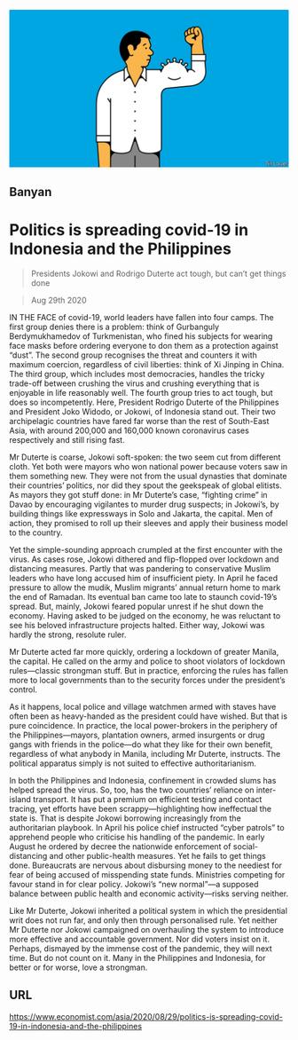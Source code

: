 ![](./images/20200829_asd001.jpg)

## Banyan

# Politics is spreading covid-19 in Indonesia and the Philippines

> Presidents Jokowi and Rodrigo Duterte act tough, but can’t get things done

> Aug 29th 2020

IN THE FACE of covid-19, world leaders have fallen into four camps. The first group denies there is a problem: think of Gurbanguly Berdymukhamedov of Turkmenistan, who fined his subjects for wearing face masks before ordering everyone to don them as a protection against “dust”. The second group recognises the threat and counters it with maximum coercion, regardless of civil liberties: think of Xi Jinping in China. The third group, which includes most democracies, handles the tricky trade-off between crushing the virus and crushing everything that is enjoyable in life reasonably well. The fourth group tries to act tough, but does so incompetently. Here, President Rodrigo Duterte of the Philippines and President Joko Widodo, or Jokowi, of Indonesia stand out. Their two archipelagic countries have fared far worse than the rest of South-East Asia, with around 200,000 and 160,000 known coronavirus cases respectively and still rising fast.

Mr Duterte is coarse, Jokowi soft-spoken: the two seem cut from different cloth. Yet both were mayors who won national power because voters saw in them something new. They were not from the usual dynasties that dominate their countries’ politics, nor did they spout the geekspeak of global elitists. As mayors they got stuff done: in Mr Duterte’s case, “fighting crime” in Davao by encouraging vigilantes to murder drug suspects; in Jokowi’s, by building things like expressways in Solo and Jakarta, the capital. Men of action, they promised to roll up their sleeves and apply their business model to the country.

Yet the simple-sounding approach crumpled at the first encounter with the virus. As cases rose, Jokowi dithered and flip-flopped over lockdown and distancing measures. Partly that was pandering to conservative Muslim leaders who have long accused him of insufficient piety. In April he faced pressure to allow the mudik, Muslim migrants’ annual return home to mark the end of Ramadan. Its eventual ban came too late to staunch covid-19’s spread. But, mainly, Jokowi feared popular unrest if he shut down the economy. Having asked to be judged on the economy, he was reluctant to see his beloved infrastructure projects halted. Either way, Jokowi was hardly the strong, resolute ruler.

Mr Duterte acted far more quickly, ordering a lockdown of greater Manila, the capital. He called on the army and police to shoot violators of lockdown rules—classic strongman stuff. But in practice, enforcing the rules has fallen more to local governments than to the security forces under the president’s control.

As it happens, local police and village watchmen armed with staves have often been as heavy-handed as the president could have wished. But that is pure coincidence. In practice, the local power-brokers in the periphery of the Philippines—mayors, plantation owners, armed insurgents or drug gangs with friends in the police—do what they like for their own benefit, regardless of what anybody in Manila, including Mr Duterte, instructs. The political apparatus simply is not suited to effective authoritarianism.

In both the Philippines and Indonesia, confinement in crowded slums has helped spread the virus. So, too, has the two countries’ reliance on inter-island transport. It has put a premium on efficient testing and contact tracing, yet efforts have been scrappy—highlighting how ineffectual the state is. That is despite Jokowi borrowing increasingly from the authoritarian playbook. In April his police chief instructed “cyber patrols” to apprehend people who criticise his handling of the pandemic. In early August he ordered by decree the nationwide enforcement of social-distancing and other public-health measures. Yet he fails to get things done. Bureaucrats are nervous about disbursing money to the neediest for fear of being accused of misspending state funds. Ministries competing for favour stand in for clear policy. Jokowi’s “new normal”—a supposed balance between public health and economic activity—risks serving neither.

Like Mr Duterte, Jokowi inherited a political system in which the presidential writ does not run far, and only then through personalised rule. Yet neither Mr Duterte nor Jokowi campaigned on overhauling the system to introduce more effective and accountable government. Nor did voters insist on it. Perhaps, dismayed by the immense cost of the pandemic, they will next time. But do not count on it. Many in the Philippines and Indonesia, for better or for worse, love a strongman.

## URL

https://www.economist.com/asia/2020/08/29/politics-is-spreading-covid-19-in-indonesia-and-the-philippines
